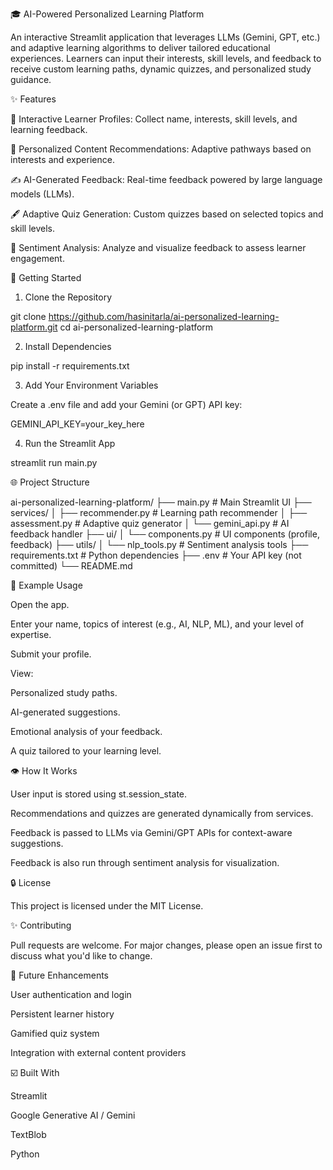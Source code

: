 🎓 AI-Powered Personalized Learning Platform

An interactive Streamlit application that leverages LLMs (Gemini, GPT, etc.) and adaptive learning algorithms to deliver tailored educational experiences. Learners can input their interests, skill levels, and feedback to receive custom learning paths, dynamic quizzes, and personalized study guidance.

✨ Features

📅 Interactive Learner Profiles: Collect name, interests, skill levels, and learning feedback.

🔄 Personalized Content Recommendations: Adaptive pathways based on interests and experience.

✍️ AI-Generated Feedback: Real-time feedback powered by large language models (LLMs).

🖋️ Adaptive Quiz Generation: Custom quizzes based on selected topics and skill levels.

🤔 Sentiment Analysis: Analyze and visualize feedback to assess learner engagement.

🚀 Getting Started

1. Clone the Repository

git clone https://github.com/hasinitarla/ai-personalized-learning-platform.git
cd ai-personalized-learning-platform

2. Install Dependencies

pip install -r requirements.txt

3. Add Your Environment Variables

Create a .env file and add your Gemini (or GPT) API key:

GEMINI_API_KEY=your_key_here

4. Run the Streamlit App

streamlit run main.py

🌐 Project Structure

ai-personalized-learning-platform/
├── main.py                  # Main Streamlit UI
├── services/
│   ├── recommender.py       # Learning path recommender
│   ├── assessment.py        # Adaptive quiz generator
│   └── gemini_api.py        # AI feedback handler
├── ui/
│   └── components.py        # UI components (profile, feedback)
├── utils/
│   └── nlp_tools.py         # Sentiment analysis tools
├── requirements.txt         # Python dependencies
├── .env                     # Your API key (not committed)
└── README.md

📆 Example Usage

Open the app.

Enter your name, topics of interest (e.g., AI, NLP, ML), and your level of expertise.

Submit your profile.

View:

Personalized study paths.

AI-generated suggestions.

Emotional analysis of your feedback.

A quiz tailored to your learning level.

👁️ How It Works

User input is stored using st.session_state.

Recommendations and quizzes are generated dynamically from services.

Feedback is passed to LLMs via Gemini/GPT APIs for context-aware suggestions.

Feedback is also run through sentiment analysis for visualization.

🔒 License

This project is licensed under the MIT License.

✨ Contributing

Pull requests are welcome. For major changes, please open an issue first to discuss what you'd like to change.

🚩 Future Enhancements

User authentication and login

Persistent learner history

Gamified quiz system

Integration with external content providers

☑️ Built With

Streamlit

Google Generative AI / Gemini

TextBlob

Python


